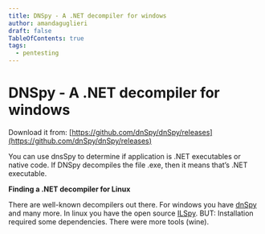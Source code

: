 ```yaml
---
title: DNSpy - A .NET decompiler for windows 
author: amandaguglieri
draft: false
TableOfContents: true
tags:
  - pentesting
---
```


# DNSpy - A .NET decompiler for windows

Download it  from: [https://github.com/dnSpy/dnSpy/releases](https://github.com/dnSpy/dnSpy/releases)

You can use dnsSpy to determine if application is .NET executables or native code. If DNSpy decompiles the file .exe, then it means that’s .NET executable. 



**Finding a .NET decompiler for Linux**

There are well-known decompilers out there. For windows you have [dnSpy](https://github.com/dnSpy/dnSpy) and many more. In linux you have the open source [ILSpy](https://github.com/icsharpcode/ILSpy/). BUT: Installation required some dependencies. There were more tools (wine).